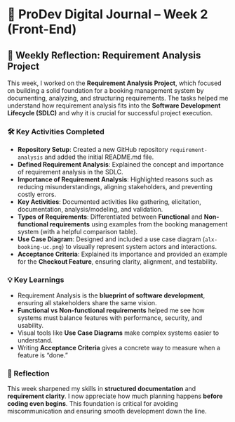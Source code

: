 # 📓 ProDev Digital Journal – Week 2 (Front-End)

## 🌟 Weekly Reflection: Requirement Analysis Project

This week, I worked on the **Requirement Analysis Project**, which focused on building a solid foundation for a booking management system by documenting, analyzing, and structuring requirements. The tasks helped me understand how requirement analysis fits into the **Software Development Lifecycle (SDLC)** and why it is crucial for successful project execution.

### 🛠️ Key Activities Completed
- **Repository Setup**: Created a new GitHub repository `requirement-analysis` and added the initial README.md file.  
- **Defined Requirement Analysis**: Explained the concept and importance of requirement analysis in the SDLC.  
- **Importance of Requirement Analysis**: Highlighted reasons such as reducing misunderstandings, aligning stakeholders, and preventing costly errors.  
- **Key Activities**: Documented activities like gathering, elicitation, documentation, analysis/modeling, and validation.  
- **Types of Requirements**: Differentiated between **Functional** and **Non-functional requirements** using examples from the booking management system (with a helpful comparison table).  
- **Use Case Diagram**: Designed and included a use case diagram (`alx-booking-uc.png`) to visually represent system actors and interactions.  
- **Acceptance Criteria**: Explained its importance and provided an example for the **Checkout Feature**, ensuring clarity, alignment, and testability.  

### 💡 Key Learnings
- Requirement Analysis is the **blueprint of software development**, ensuring all stakeholders share the same vision.  
- **Functional vs Non-functional requirements** helped me see how systems must balance features with performance, security, and usability.  
- Visual tools like **Use Case Diagrams** make complex systems easier to understand.  
- Writing **Acceptance Criteria** gives a concrete way to measure when a feature is “done.”  

### 🚀 Reflection
This week sharpened my skills in **structured documentation** and **requirement clarity**. I now appreciate how much planning happens **before coding even begins**. This foundation is critical for avoiding miscommunication and ensuring smooth development down the line.  
